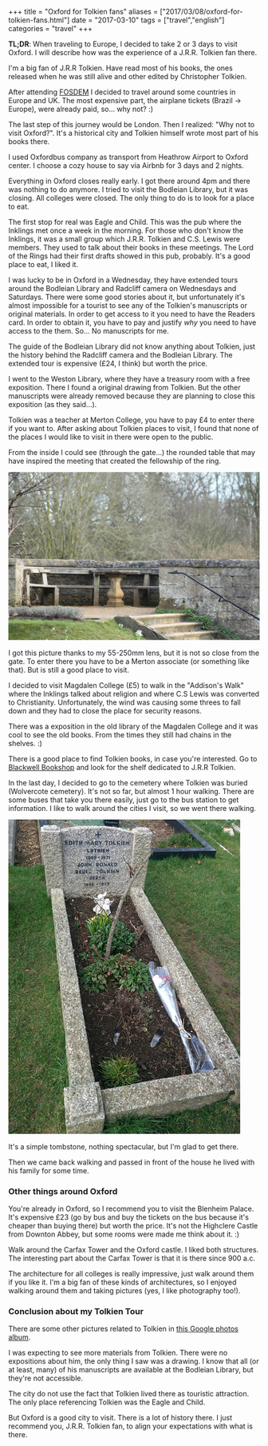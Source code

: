 +++
title = "Oxford for Tolkien fans"
aliases = ["2017/03/08/oxford-for-tolkien-fans.html"]
date = "2017-03-10"
tags = ["travel","english"]
categories = "travel"
+++

**TL;DR**: When traveling to Europe, I decided to take 2 or 3 days to visit
Oxford. I will describe how was the experience of a J.R.R. Tolkien fan there.

I'm a big fan of J.R.R Tolkien. Have read most of his books, the ones released
when he was still alive and other edited by Christopher Tolkien.

After attending [FOSDEM](http://fosdem.org) I decided to travel around some
countries in Europe and UK. The most expensive part, the airplane tickets
(Brazil -> Europe), were already paid, so... why not? :)

The last step of this journey would be London. Then I realized: "Why not to
visit Oxford?". It's a historical city and Tolkien himself wrote most part of
his books there.

I used Oxfordbus company as transport from Heathrow Airport to Oxford center. I
choose a cozy house to say via Airbnb for 3 days and 2 nights.

Everything in Oxford closes really early. I got there around 4pm and there was
nothing to do anymore. I tried to visit the Bodleian Library, but it was
closing. All colleges were closed. The only thing to do is to look for a place
to eat.

The first stop for real was Eagle and Child. This was the pub where the Inklings
met once a week in the morning. For those who don't know the Inklings, it was a
small group which J.R.R. Tolkien and C.S. Lewis were members. They used to talk
about their books in these meetings. The Lord of the Rings had their first
drafts showed in this pub, probably. It's a good place to eat, I liked it.

I was lucky to be in Oxford in a Wednesday, they have extended tours around the
Bodleian Library and Radcliff camera on Wednesdays and Saturdays. There were
some good stories about it, but unfortunately it's almost impossible for a
tourist to see any of the Tolkien's manuscripts or original materials. In order
to get access to it you need to have the Readers card. In order to obtain it,
you have to pay and justify *why* you need to have access to the them. So... No
manuscripts for me.

The guide of the Bodleian Library did not know anything about Tolkien, just the
history behind the Radcliff camera and the Bodleian Library. The extended tour
is expensive (£24, I think) but worth the price.

I went to the Weston Library, where they have a treasury room with a free
exposition. There I found a original drawing from Tolkien. But the other
manuscripts were already removed because they are planning to close this
exposition (as they said...).

Tolkien was a teacher at Merton College, you have to pay £4 to enter there if
you want to. After asking about Tolkien places to visit, I found that none of
the places I would like to visit in there were open to the public.

From the inside I could see (through the gate...) the rounded table that may
have inspired the meeting that created the fellowship of the ring.

![fellowship of the ring](/images/posts/oxford-for-tolkien-fans/council-of-elrond-merton.jpg "Round table")

I got this picture thanks to my 55-250mm lens, but it is not so close from the
gate. To enter there you have to be a Merton associate (or something like
that). But is still a good place to visit.

I decided to visit Magdalen College (£5) to walk in the "Addison's Walk" where
the Inklings talked about religion and where C.S Lewis was converted to
Christianity. Unfortunately, the wind was causing some threes to fall down and
they had to close the place for security reasons.

There was a exposition in the old library of the Magdalen College and it was
cool to see the old books. From the times they still had chains in the shelves. :)

There is a good place to find Tolkien books, in case you're interested. Go
to
[Blackwell Bookshop](https://www.google.com.br/maps/place/Blackwell's+Bookshop/@51.7545513,-1.2554288,15z/data=!4m12!1m6!3m5!1s0x0:0x998ba5c1ca8ff22f!2sBlackwell's+Bookshop!8m2!3d51.7546524!4d-1.2555315!3m4!1s0x0:0x998ba5c1ca8ff22f!8m2!3d51.7546524!4d-1.2555315) and
look for the shelf dedicated to J.R.R Tolkien.

In the last day, I decided to go to the cemetery where Tolkien was buried
(Wolvercote cemetery). It's not so far, but almost 1 hour walking. There are
some buses that take you there easily, just go to the bus station to get
information. I like to walk around the cities I visit, so we went there walking.

![Tolkien tombstone](/images/posts/oxford-for-tolkien-fans/tolkien-tombstone.jpg "Tombstone of J.R.R Tolkien")

It's a simple tombstone, nothing spectacular, but I'm glad to get there.

Then we came back walking and passed in front of the house he lived with his
family for some time.

### Other things around Oxford

You're already in Oxford, so I recommend you to visit the Blenheim Palace. It's
expensive £23 (go by bus and buy the tickets on the bus because it's cheaper
than buying there) but worth the price. It's not the Highclere Castle from
Downton Abbey, but some rooms were made me think about it. :)

Walk around the Carfax Tower and the Oxford castle. I liked both structures. The
interesting part about the Carfax Tower is that it is there since 900 a.c.

The architecture for all colleges is really impressive, just walk around them if
you like it. I'm a big fan of these kinds of architectures, so I enjoyed walking
around them and taking pictures (yes, I like photography too!).

### Conclusion about my Tolkien Tour

There are some other pictures related to Tolkien
in [this Google photos album](https://goo.gl/photos/U6T3zf66nwWAwi7G6).

I was expecting to see more materials from Tolkien. There were no expositions
about him, the only thing I saw was a drawing. I know that all (or at least,
many) of his manuscripts are available at the Bodleian Library, but they're not
accessible.

The city do not use the fact that Tolkien lived there as touristic
attraction. The only place referencing Tolkien was the Eagle and Child.

But Oxford is a good city to visit. There is a lot of history there. I just
recommend you, J.R.R. Tolkien fan, to align your expectations with what is
there.
